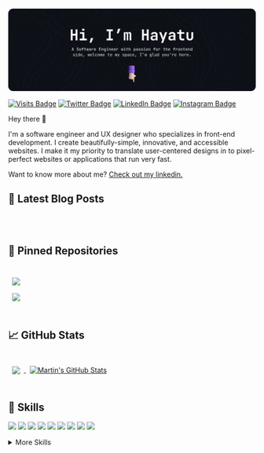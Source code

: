 [![Hayatu's GitHub Banner](./assets/GitHubHeader.png)](https://https://hayatusanusi.io)

[![Visits Badge](https://badges.pufler.dev/visits/hamicch/hamicch)](https://hayatusanusi.io)
[![Twitter Badge](https://img.shields.io/badge/Twitter-Profile-informational?style=flat&logo=twitter&logoColor=white&color=1CA2F1)](https://twitter.com/hamicch)
[![LinkedIn Badge](https://img.shields.io/badge/LinkedIn-Profile-informational?style=flat&logo=linkedin&logoColor=white&color=0D76A8)](https://www.linkedin.com/in/sanusihayatu/)
[![Instagram Badge](https://img.shields.io/badge/Instagram-Profile-informational?style=flat&logo=instagram&logoColor=white&color=0D76A8)](https://www.linkedin.com/in/sanusihayatu/)

Hey there 👋

I'm a software engineer and UX designer who specializes in front-end development. I create beautifully-simple, innovative, and accessible websites. I make it my priority to translate user-centered designs in to pixel-perfect websites or applications that run very fast.

Want to know more about me? [Check out my linkedin.](https://www.linkedin.com/in/sanusihayatu/)

## 📝 Latest Blog Posts

<br>

<!-- BLOG-POST-LIST:START -->

<!-- BLOG-POST-LIST:END -->

<br>

## 📌 Pinned Repositories

<br>

<a href="https://github.com/Hamicch/printf">
  <img align="center" style="margin:0.5rem" src="https://github-readme-stats.vercel.app/api/pin/?username=hamicch&repo=printf&title_color=ffffff&text_color=c9cacc&icon_color=4AB197&bg_color=1A2B34" />
</a>

<br>

<a href="https://github.com/Hamicch/simple_shell">
  <img align="center" style="margin:0.5rem" src="https://github-readme-stats.vercel.app/api/pin/?username=hamicch&repo=simple_shell&title_color=ffffff&text_color=c9cacc&icon_color=4AB197&bg_color=1A2B34" />
</a>

<br>
<br>

## &#x1f4c8; GitHub Stats

<br>

<a href="https://github.com/hamicch">
  <img align="center" style="margin:0.5rem" src="https://github-readme-stats.vercel.app/api/top-langs/?username=hamicch&layout=compact&hide=html,css&title_color=ffffff&text_color=c9cacc&icon_color=4AB197&bg_color=1A2B34" />
</a>

<a href="https://github.com/hamicch">
  <img align="center" style="margin:0.5rem" src="https://github-readme-stats.vercel.app/api?username=hamicch&show_icons=true&line_height=27&count_private=true&title_color=ffffff&text_color=c9cacc&icon_color=4AB097&bg_color=1A2B34" alt="Martin's GitHub Stats" />
</a>

<br>
<br>

## 💼 Skills

![](https://img.shields.io/badge/Code-React-informational?style=flat&logo=react&logoColor=white&color=4AB197)
![](https://img.shields.io/badge/Code-Vue-informational?style=flat&logo=vuedotjs&logoColor=white&color=4AB197)
![](https://img.shields.io/badge/Code-Nuxt-informational?style=flat&logo=nuxtdotjs&logoColor=white&color=4AB197)
![](https://img.shields.io/badge/Code-JavaScript-informational?style=flat&logo=JavaScript&logoColor=white&color=4AB197)
![](https://img.shields.io/badge/Code-C-informational?style=flat&logo=c&logoColor=white&color=4AB197)
![](https://img.shields.io/badge/Code-Python-informational?style=flat&logo=pyhton&logoColor=white&color=4AB197)
![](https://img.shields.io/badge/Code-Solidity-informational?style=flat&logo=solidity&logoColor=white&color=4AB197)
![](https://img.shields.io/badge/Code-MongoDB-informational?style=flat&logo=MongoDB&logoColor=white&color=4AB197)
![](https://img.shields.io/badge/Code-MySQL-informational?style=flat&logo=MySQL&logoColor=white&color=4AB197)

<details>
<summary>More Skills</summary>
<br>

![](https://img.shields.io/badge/Style-CSS-informational?style=flat&logo=css3&logoColor=white&color=4AB197)
![](https://img.shields.io/badge/Style-Tailwind-informational?style=flat&logo=Tailwind-CSS&logoColor=white&color=4AB197)
![](https://img.shields.io/badge/Style-Sass-informational?style=flat&logo=Sass&logoColor=white&color=4AB197)

<br>

![](https://img.shields.io/badge/Tools-Netlify-informational?style=flat&logo=netlify&logoColor=white&color=4AB197)
![](https://img.shields.io/badge/Tools-Actions-informational?style=flat&logo=github-actions&logoColor=white&color=4AB197)
![](https://img.shields.io/badge/Tools-NPM-informational?style=flat&logo=npm&logoColor=white&color=4AB197)
![](https://img.shields.io/badge/Tools-Postman-informational?style=flat&logo=Postman&logoColor=white&color=4AB197)
![](https://img.shields.io/badge/Tools-Figma-informational?style=flat&logo=Figma&logoColor=white&color=4AB197)
![](https://img.shields.io/badge/Tools-Photoshop-informational?style=flat&logo=Adobe-Photoshop&logoColor=white&color=4AB197)
![](https://img.shields.io/badge/Tools-Illustrator-informational?style=flat&logo=Adobe-Illustrator&logoColor=white&color=4AB197)
![](https://img.shields.io/badge/Tools-AdobeXD-informational?style=flat&logo=Adobe-XD&logoColor=white&color=4AB197)
![](https://img.shields.io/badge/Tools-GitHub-informational?style=flat&logo=GitHub&logoColor=white&color=4AB197)

</details>

<br>

<!-- > ## Activities

<a href="https://github.com/hamicch">
  <img align="center" style="margin:0.5rem" src="https://github-readme-stats.vercel.app/api/wakatime?username=hamicch" />
</a> -->
